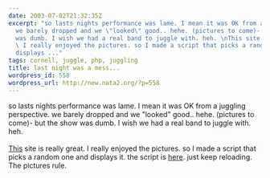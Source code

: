 ```yaml
---
date: 2003-07-02T21:32:35Z
excerpt: "so lasts nights performance was lame. I mean it was OK from a juggling perspective.
  we barely dropped and we \"looked\" good.. hehe. (pictures to come)- but the show
  was dumb. I wish we had a real band to juggle with. heh. \nThis site is really great.
  \ I really enjoyed the pictures. so I made a script that picks a random one and
  displays ..."
tags: cornell, juggle, php, juggling
title: last night was a mess...
wordpress_id: 558
wordpress_url: http://new.nata2.org/?p=558
---
```


so lasts nights performance was lame. I mean it was OK from a juggling perspective. we barely dropped and we "looked" good.. hehe. (pictures to come)- but the show was dumb. I wish we had a real band to juggle with. heh. <br/><br/>
<a href="http://fantastic.library.cornell.edu">This</a> site is really great.  I really enjoyed the pictures. so I made a script that picks a random one and displays it. the script is <A href="http://penisfighter.com/fright.php">here</a>. just keep reloading. The pictures rule. 
